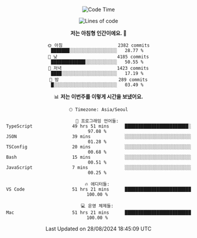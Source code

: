 <div align="center">

<br />

 <!--START_SECTION:waka-->
![Code Time](http://img.shields.io/badge/Code%20Time-3%2C064%20hrs%2055%20mins-blue)

![Lines of code](https://img.shields.io/badge/%EC%A0%80%EB%8A%94%20%EC%97%AC%ED%83%9C%EA%B9%8C%EC%A7%80%20-4.3%20million%20%EC%A4%84%EC%9D%98%20%EC%BD%94%EB%93%9C%EB%A5%BC%20%EC%9E%91%EC%84%B1%ED%96%88%EC%96%B4%EC%9A%94.-blue)

**저는 아침형 인간이에요. 🐤** 

```text
🌞 아침                     2382 commits        ███████░░░░░░░░░░░░░░░░░░   28.77 % 
🌆 낮　                     4185 commits        █████████████░░░░░░░░░░░░   50.55 % 
🌃 저녁                     1423 commits        ████░░░░░░░░░░░░░░░░░░░░░   17.19 % 
🌙 밤　                     289 commits         █░░░░░░░░░░░░░░░░░░░░░░░░   03.49 % 
```


📊 **저는 이번주를 이렇게 시간을 보냈어요.** 

```text
🕑︎ Timezone: Asia/Seoul

💬 프로그래밍 언어들: 
TypeScript               49 hrs 51 mins      ████████████████████████░   97.08 % 
JSON                     39 mins             ░░░░░░░░░░░░░░░░░░░░░░░░░   01.28 % 
TSConfig                 20 mins             ░░░░░░░░░░░░░░░░░░░░░░░░░   00.68 % 
Bash                     15 mins             ░░░░░░░░░░░░░░░░░░░░░░░░░   00.51 % 
JavaScript               7 mins              ░░░░░░░░░░░░░░░░░░░░░░░░░   00.25 % 

🔥 에디터들: 
VS Code                  51 hrs 21 mins      █████████████████████████   100.00 % 

💻 운영 체제들: 
Mac                      51 hrs 21 mins      █████████████████████████   100.00 % 
```


 Last Updated on 28/08/2024 18:45:09 UTC
<!--END_SECTION:waka-->

</div>
